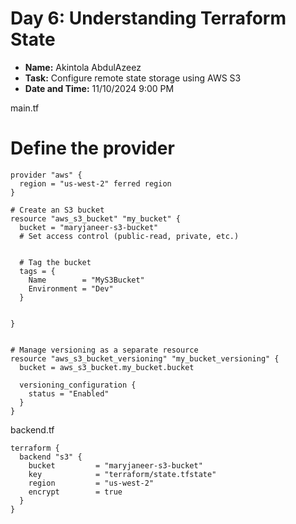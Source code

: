 # Day 6: Understanding Terraform State

- **Name:** Akintola AbdulAzeez 
- **Task:** Configure remote state storage using AWS S3 
- **Date and Time:** 11/10/2024 9:00 PM

main.tf
# Define the provider
```
provider "aws" {
  region = "us-west-2" ferred region
}

# Create an S3 bucket
resource "aws_s3_bucket" "my_bucket" {
  bucket = "maryjaneer-s3-bucket" 
  # Set access control (public-read, private, etc.)

  
  # Tag the bucket
  tags = {
    Name        = "MyS3Bucket"
    Environment = "Dev"
  }


}


# Manage versioning as a separate resource
resource "aws_s3_bucket_versioning" "my_bucket_versioning" {
  bucket = aws_s3_bucket.my_bucket.bucket

  versioning_configuration {
    status = "Enabled"
  }
}
```

backend.tf 
```
terraform {
  backend "s3" {
    bucket         = "maryjaneer-s3-bucket" 
    key            = "terraform/state.tfstate"
    region         = "us-west-2"
    encrypt        = true
  }
}
```